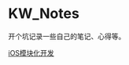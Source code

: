 # KW_Notes

开个坑记录一些自己的笔记、心得等。

[iOS模块化开发](https://github.com/EpicKim/KW_Notes/blob/master/iOS%E6%A8%A1%E5%9D%97%E5%8C%96.md)

